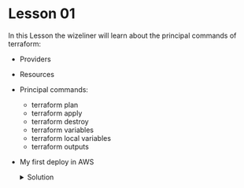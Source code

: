 
# Lesson 01

In this Lesson the wizeliner will learn about the principal commands of terraform:

- Providers
- Resources 
- Principal commands:
    * terraform plan
    * terraform apply
    * terraform destroy
    * terraform variables
    * terraform local variables
    * terraform outputs
- My first deploy in AWS
    <details>
        <summary>Solution</summary>
        <table>
            <tr>
                <td><strong>main.tf</strong></td>
            </tr>
            <tr>
                <td>
                provider "aws" {
                    region = "us-east-1"
                }

                resource "aws_instance" "miServidor" {
                    ami = var.ubuntu_ami
                    instance_type = var.instance_type
                    vpc_security_group_ids = [ aws_security_group.mi_grupo_de_seguridad.id ]
                    user_data = <<-EOF
                                #!/bin/bash
                                echo "Hola Terraformers!" > index.html
                                nohup busybox httpd -f -p ${var.server_port} & 
                                EOF
                }

                resource "aws_security_group" "mi_grupo_de_seguridad" {
                    name = "primer-servidor-sg"

                    ingress {
                        cidr_blocks = ["0.0.0.0/0"]
                        description = "Acceso al puerto web"
                        from_port = var.server_port
                        to_port = var.server_port
                        protocol = "TCP"
                    }
            }
                </td>
            </tr>
        </table>
    </details>
